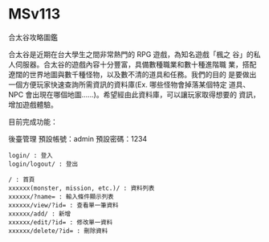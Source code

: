 # MSv113
合太谷攻略圖鑑

合太谷是近期在台大學生之間非常熱門的 RPG 遊戲，為知名遊戲「楓之
谷」的私人伺服器。合太谷的遊戲內容十分豐富，具備數種職業和數十種進階職
業，搭配遼闊的世界地圖與數千種怪物，以及數不清的道具和任務。我們的目的
是要做出一個方便玩家快速查詢所需資訊的資料庫(Ex. 哪些怪物會掉落某個特定
道具、NPC 會出現在哪個地圖......)。希望經由此資料庫，可以讓玩家取得想要的
資訊，增加遊戲體驗。

目前完成功能：

後臺管理
預設帳號：admin 預設密碼：1234
```
login/ : 登入
login/logout/ : 登出
```

```
/ : 首頁
xxxxxx(monster, mission, etc.)/ : 資料列表
xxxxxx/?name= : 輸入條件顯示列表
xxxxxx/view/?id= : 查看單一筆資料
xxxxxx/add/ : 新增
xxxxxx/edit/?id= : 修改單一資料
xxxxxx/delete/?id= : 刪除資料
```
